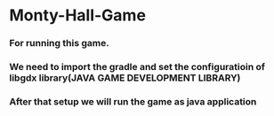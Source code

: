 # Monty-Hall-Game

### For running this game.
### We need to import the gradle and set the configuratioin of libgdx library(JAVA GAME DEVELOPMENT LIBRARY)
### After that setup we will run the game as java application
